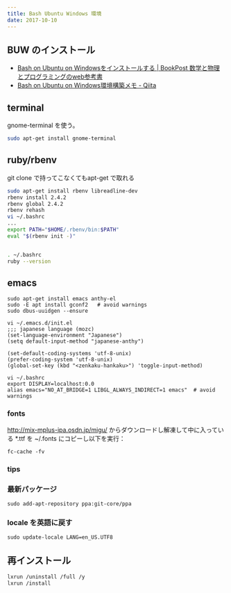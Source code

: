 ```yaml
---
title: Bash Ubuntu Windows 環境
date: 2017-10-10
---
```


## BUW のインストール
- [Bash on Ubuntu on Windowsをインストールする \| BookPost 数学と物理とプログラミングのweb参考書](http://bookpost.jp/books/code/posts/install-bash-on-ubuntu-on-windows/)
- [Bash on Ubuntu on Windows環境構築メモ \- Qiita](https://qiita.com/pepo/items/52a19ce5994ebaff9add)

## terminal

gnome-terminal を使う。

```sh
sudo apt-get install gnome-terminal
```
## ruby/rbenv

git clone で持ってこなくてもapt-get で取れる

```sh
sudo apt-get install rbenv libreadline-dev
rbenv install 2.4.2
rbenv global 2.4.2
rbenv rehash
vi ~/.bashrc
...
export PATH="$HOME/.rbenv/bin:$PATH"
eval "$(rbenv init -)"


. ~/.bashrc
ruby --version
```

## emacs

```
sudo apt-get install emacs anthy-el
sudo -E apt install gconf2   # avoid warnings
sudo dbus-uuidgen --ensure

vi ~/.emacs.d/init.el
;;; japanese language (mozc)
(set-language-environment "Japanese")
(setq default-input-method "japanese-anthy")

(set-default-coding-systems 'utf-8-unix)
(prefer-coding-system 'utf-8-unix)
(global-set-key (kbd "<zenkaku-hankaku>") 'toggle-input-method)

vi ~/.bashrc
export DISPLAY=localhost:0.0
alias emacs="NO_AT_BRIDGE=1 LIBGL_ALWAYS_INDIRECT=1 emacs"  # avoid warnings

```

### fonts
http://mix-mplus-ipa.osdn.jp/migu/ からダウンロードし解凍して中に入っている *.ttf を
~/.fonts にコピーし以下を実行：

```
fc-cache -fv
```

### tips

### 最新パッケージ
```
sudo add-apt-repository ppa:git-core/ppa
```

### locale を英語に戻す

```
sudo update-locale LANG=en_US.UTF8
```

## 再インストール
```sh
lxrun /uninstall /full /y
lxrun /install
```
